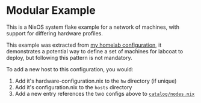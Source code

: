 # Modular Example

This is a NixOS system flake example for a network of machines, with support
for differing hardware profiles.

This example was extracted from [my homelab configuration](
https://github.com/jhillyerd/homelab/tree/main/nixos), it demonstrates a
potential way to define a set of machines for labcoat to deploy, but following
this pattern is not mandatory.

To add a new host to this configuration, you would:

1. Add it's hardware-configuration.nix to the `hw` directory (if unique)
2. Add it's configuration.nix to the `hosts` directory
3. Add a new entry references the two configs above to [`catalog/nodes.nix`](
   https://github.com/jhillyerd/labcoat/blob/main/examples/modular/catalog/nodes.nix)

